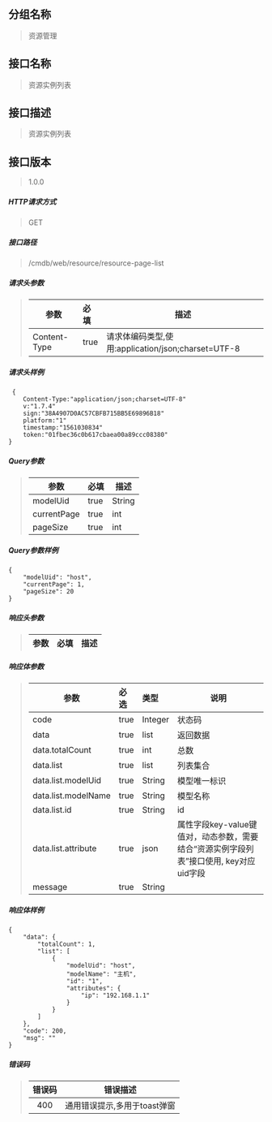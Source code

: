 ## 分组名称
> 资源管理

## 接口名称
> 资源实例列表

## 接口描述
> 资源实例列表

## 接口版本

> 1.0.0

##### HTTP请求方式

> GET

##### 接口路径
> /cmdb/web/resource/resource-page-list

##### 请求头参数
> | 参数       | 必填 | 描述            |
> | ---------- | :--- |  --------------- |
> | Content-Type |true|请求体编码类型,使用:application/json;charset=UTF-8|

##### 请求头样例
```
 {
    Content-Type:"application/json;charset=UTF-8"
    v:"1.7.4"
    sign:"38A4907D0AC57CBFB715BB5E69896B18"
    platform:"1"
    timestamp:"1561030834"
    token:"01fbec36c0b617cbaea00a89ccc08380"
}
```

##### Query参数
> | 参数       | 必填 | 描述            |
> | ---------- | :--- |  --------------- |
> | modelUid |true|String|模型唯一标识|
> | currentPage |true|int|当前页数|
> | pageSize |true|int|每页大小|


##### Query参数样例
```
{
    "modelUid": "host",
    "currentPage": 1,
    "pageSize": 20
}
```

##### 响应头参数
> | 参数       | 必填 | 描述            |
> | ---------- | :--- |  --------------- |

##### 响应体参数
> | 参数       | 必选 | 类型 | 说明            |
> | ---------- | :--- | :--- | --------------- |
> | code |true|Integer|状态码|
> | data |true|list|返回数据|
> | data.totalCount |true|int|总数|
> | data.list |true|list|列表集合|
> | data.list.modelUid |true|String|模型唯一标识|
> | data.list.modelName |true|String|模型名称|
> | data.list.id |true|String|id|
> | data.list.attribute |true|json|属性字段key-value键值对，动态参数，需要结合“资源实例字段列表”接口使用, key对应uid字段|
> | message |true|String| |


##### 响应体样例
```
{
    "data": {
        "totalCount": 1,
        "list": [
            {
                "modelUid": "host",
                "modelName": "主机",
                "id": "1",
                "attributes": {
                    "ip": "192.168.1.1"
                }
            }
        ]
    },
    "code": 200,
    "msg": ""
}
```
##### 错误码
> | 错误码      |错误描述|
> | :----------: | :---------------: |
> | 400 |通用错误提示,多用于toast弹窗|